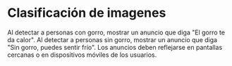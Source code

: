 # Clasificación de imagenes

Al detectar a personas con gorro, mostrar un anuncio que diga "El gorro te da calor". Al detectar a personas sin gorro, mostrar un anuncio que diga "Sin gorro, puedes sentir frío". Los anuncios deben reflejarse en pantallas cercanas o en dispositivos móviles de los usuarios.
